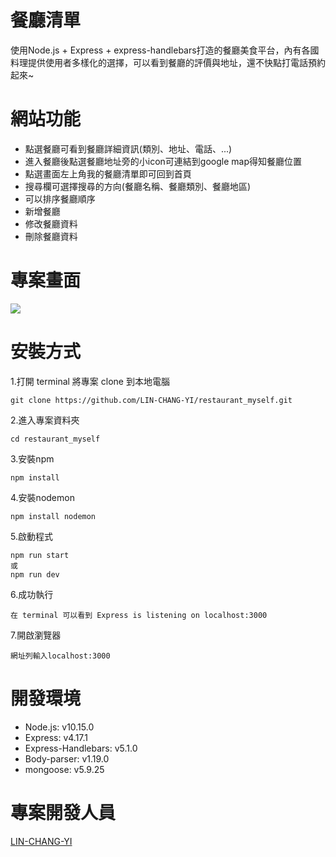 # 餐廳清單
使用Node.js + Express + express-handlebars打造的餐廳美食平台，內有各國料理提供使用者多樣化的選擇，可以看到餐廳的評價與地址，還不快點打電話預約起來~
# 網站功能
+ 點選餐廳可看到餐廳詳細資訊(類別、地址、電話、...)
+ 進入餐廳後點選餐廳地址旁的小icon可連結到google map得知餐廳位置
+ 點選畫面左上角我的餐廳清單即可回到首頁
+ 搜尋欄可選擇搜尋的方向(餐廳名稱、餐廳類別、餐廳地區)
+ 可以排序餐廳順序
+ 新增餐廳
+ 修改餐廳資料
+ 刪除餐廳資料
# 專案畫面
![](https://upload.cc/i1/2020/07/27/JA2Fzb.png)
# 安裝方式
1.打開 terminal 將專案 clone 到本地電腦
```
git clone https://github.com/LIN-CHANG-YI/restaurant_myself.git
```
2.進入專案資料夾
```
cd restaurant_myself
```
3.安裝npm
```
npm install
```
4.安裝nodemon
```
npm install nodemon
```
5.啟動程式
```
npm run start
或
npm run dev
```
6.成功執行
```
在 terminal 可以看到 Express is listening on localhost:3000
```
7.開啟瀏覽器
```
網址列輸入localhost:3000
```
# 開發環境
+ Node.js: v10.15.0
+ Express: v4.17.1
+ Express-Handlebars: v5.1.0
+ Body-parser: v1.19.0
+ mongoose: v5.9.25
# 專案開發人員
[LIN-CHANG-YI](https://github.com/LIN-CHANG-YI)
